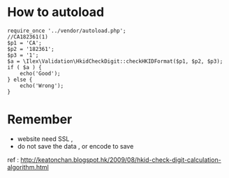 # How to autoload


    require_once '../vendor/autoload.php';
    //CA182361(1) 
    $p1 = 'CA';
    $p2 = '182361';
    $p3 = '1';
    $a = \Ilex\Validation\HkidCheckDigit::checkHKIDFormat($p1, $p2, $p3);
    if ( $a ) {
        echo('Good');
    } else {
        echo('Wrong');
    }


# Remember
- website need SSL ,
- do not save the data , or encode to save

ref : http://keatonchan.blogspot.hk/2009/08/hkid-check-digit-calculation-algorithm.html